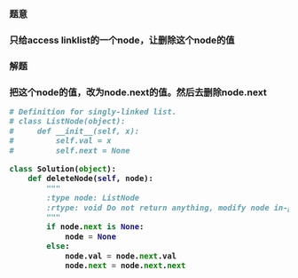 
<h3>题意<h3>
<p>只给access linklist的一个node，让删除这个node的值<p>

<h3>解题<h3>
<p>把这个node的值，改为node.next的值。然后去删除node.next<p>

```python
# Definition for singly-linked list.
# class ListNode(object):
#     def __init__(self, x):
#         self.val = x
#         self.next = None

class Solution(object):
    def deleteNode(self, node):
        """
        :type node: ListNode
        :rtype: void Do not return anything, modify node in-place instead.
        """
        if node.next is None:
            node = None
        else:
            node.val = node.next.val
            node.next = node.next.next
        
```
